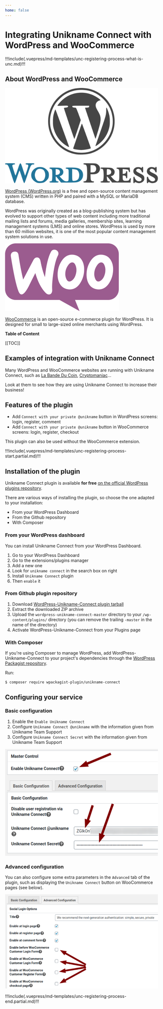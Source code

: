 ```yaml
---
home: false
---
```


# Integrating Unikname Connect with WordPress and WooCommerce

!!!include(.vuepress/md-templates/unc-registering-process-what-is-unc.md)!!!

## About WordPress and WooCommerce

![WordPress](./wordpress-logo-full.png)

[WordPress (WordPress.org)](https://en.wikipedia.org/wiki/WordPress) is a free and open-source content management system (CMS) written in PHP and paired with a MySQL or MariaDB database.

WordPress was originally created as a blog-publishing system but has evolved to support other types of web content including more traditional mailing lists and forums, media galleries, membership sites, learning management systems (LMS) and online stores.
WordPress is used by more than 60 million websites, it is one of the most popular content management system solutions in use.

![WooCommerce](./woocommerce-logo-full.png)

[WooCommerce](https://woocommerce.com/) is an open-source e-commerce plugin for WordPress.
It is designed for small to large-sized online merchants using WordPress.

**Table of Content**

[[TOC]]

## Examples of integration with Unikname Connect

Many WordPress and WooCommerce websites are running with Unikname Connect, such as [La Bande Du Coin](https://www.demo.labandeducoin.fr/), [Cryptomaniac](https://www.cryptomaniac.fr)...

Look at them to see how they are using Unikname Connect to increase their business!

## Features of the plugin

- Add `Connect with your private @unikname` button in WordPress screens: login, register, comment
- Add `Connect with your private @unikname` button in WooCommerce screens: login, register, checkout


This plugin can also be used without the WooCommerce extension.

!!!include(.vuepress/md-templates/unc-registering-process-start.partial.md)!!!

## Installation of the plugin

Unikname Connect plugin is available **for free** [on the official WordPress plugins repository](https://wordpress.org/plugins/unikname-connect/).

There are various ways of installing the plugin, so choose the one adapted to your installation:

- From your WordPress Dashboard
- From the Github repository
- With Composer

### From your WordPress dashboard

You can install Unikname Connect from your WordPress Dashboard.

1. Go to your WordPress Dashboard
1. Go to the extensions/plugins manager
1. Add a new one
1. Look for `unikname connect` in the search box on right
1. Install `Unikname Connect` plugin
1. Then `enable` it

### From Github plugin repository

1. Download [WordPress-Unikname-Connect plugin tarball](https://github.com/unik-name/wordpress-unikname-connect/archive/master.zip)
1. Extract the downloaded ZIP archive
1. Upload the `wordpress-unikname-connect-master` directory to your `/wp-content/plugins/` directory (you can remove the trailing `-master` in the name of the directory)
1. Activate WordPress-Unikname-Connect from your Plugins page

### With Composer

If you're using Composer to manage WordPress, add WordPress-Unikname-Connect to your project's dependencies through the [WordPress Packagist repository](https://wpackagist.org/search?q=unikname+connect).

Run:

```
$ composer require wpackagist-plugin/unikname-connect
```

## Configuring your service

### Basic configuration

1. Enable the `Enable Unikname Connect`
1. Configure `Unikname Connect @unikname` with the information given from Unikname Team Support
1. Configure `Unikname Connect Secret` with the information given from Unikname Team Support

![Unikname Connect for WordPress basic configuration](./wordpress-config1.png)

### Advanced configuration

You can also configure some extra parameters in the `Advanced` tab of the plugin, such as displaying the `Unikname Connect` button on WooCommerce pages (see below).

![Unikname Connect for WordPress advanced configuration, with configurations for WooCommerce](./wordpress-config2.png)

!!!include(.vuepress/md-templates/unc-registering-process-end.partial.md)!!!
